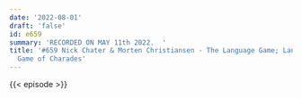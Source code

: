 ```yaml
---
date: '2022-08-01'
draft: 'false'
id: e659
summary: 'RECORDED ON MAY 11th 2022.  '
title: '#659 Nick Chater & Morten Christiansen - The Language Game; Language as a
  Game of Charades'
---
```

{{< episode >}}
